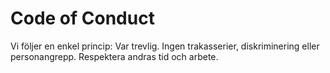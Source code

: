 # Code of Conduct

Vi följer en enkel princip: Var trevlig. Ingen trakasserier, diskriminering eller personangrepp.
Respektera andras tid och arbete.
